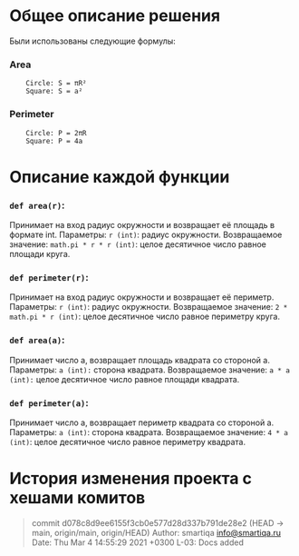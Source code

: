# Общее описание решения
Были использованы следующие формулы:
### Area
		Circle: S = πR²
		Square: S = a²
### Perimeter
		Circle: P = 2πR
		Square: P = 4a
		 
# Описание каждой функции
### `def area(r)`:
Принимает на вход радиус окружности и возвращает её площадь в формате int.
Параметры:
			`r (int)`: радиус окружности.
Возвращаемое значение:
			`math.pi * r * r (int)`: целое десятичное число равное площади круга.


### `def perimeter(r)`:
Принимает на вход радиус окружности и возвращает её периметр.
Параметры: 
			`r (int)`: радиус окружности.
Возвращаемое значение:
			`2 * math.pi * r (int)`: целое десятичное число равное периметру круга.


### `def area(a)`:
Принимает число a, возвращает площадь квадрата со стороной a.
Параметры:
			`a (int):` сторона квадрата.
Возвращаемое значение: 
			`a * a (int):` целое десятичное число равное площади квадрата.


### `def perimeter(a)`:
Принимает число a, возвращает периметр квадрата со стороной a.
		Параметры:
			`a (int)`: сторона квадрата.
		Возвращаемое значение:
			`4 * a (int)`: целое десятичное число равное периметру квадрата.
# История изменения проекта с хешами комитов

> commit d078c8d9ee6155f3cb0e577d28d337b791de28e2 (HEAD -> main, origin/main, origin/HEAD)
> Author: smartiqa <info@smartiqa.ru>
> Date:   Thu Mar 4 14:55:29 2021 +0300
> L-03: Docs added
